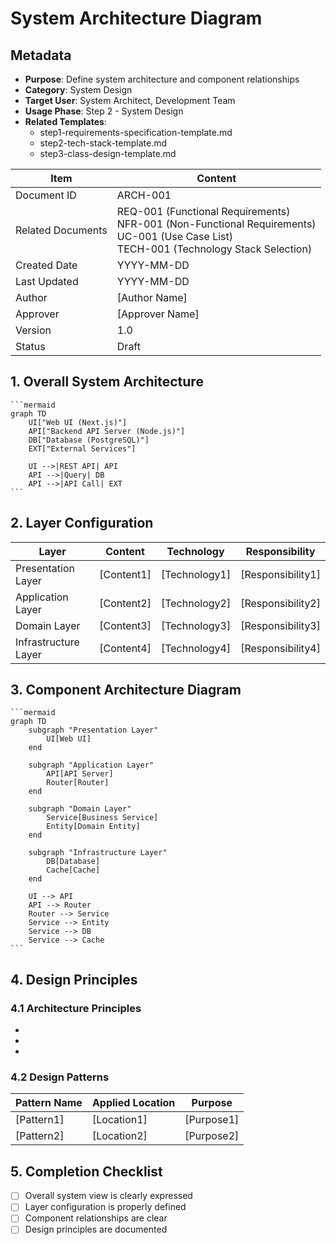 # System Architecture Diagram

## Metadata
- **Purpose**: Define system architecture and component relationships
- **Category**: System Design
- **Target User**: System Architect, Development Team
- **Usage Phase**: Step 2 - System Design
- **Related Templates**: 
  - step1-requirements-specification-template.md
  - step2-tech-stack-template.md
  - step3-class-design-template.md

| Item | Content |
|------|---------|
| Document ID | ARCH-001 |
| Related Documents | REQ-001 (Functional Requirements)<br>NFR-001 (Non-Functional Requirements)<br>UC-001 (Use Case List)<br>TECH-001 (Technology Stack Selection) |
| Created Date | YYYY-MM-DD |
| Last Updated | YYYY-MM-DD |
| Author | [Author Name] |
| Approver | [Approver Name] |
| Version | 1.0 |
| Status | Draft |

## 1. Overall System Architecture

````mermaid
```mermaid
graph TD
    UI["Web UI (Next.js)"]
    API["Backend API Server (Node.js)"]
    DB["Database (PostgreSQL)"]
    EXT["External Services"]

    UI -->|REST API| API
    API -->|Query| DB
    API -->|API Call| EXT
```
````

## 2. Layer Configuration

| Layer | Content | Technology | Responsibility |
|-------|---------|------------|----------------|
| Presentation Layer | [Content1] | [Technology1] | [Responsibility1] |
| Application Layer | [Content2] | [Technology2] | [Responsibility2] |
| Domain Layer | [Content3] | [Technology3] | [Responsibility3] |
| Infrastructure Layer | [Content4] | [Technology4] | [Responsibility4] |

## 3. Component Architecture Diagram

````mermaid
```mermaid
graph TD
    subgraph "Presentation Layer"
        UI[Web UI]
    end
    
    subgraph "Application Layer"
        API[API Server]
        Router[Router]
    end
    
    subgraph "Domain Layer"
        Service[Business Service]
        Entity[Domain Entity]
    end
    
    subgraph "Infrastructure Layer"
        DB[Database]
        Cache[Cache]
    end

    UI --> API
    API --> Router
    Router --> Service
    Service --> Entity
    Service --> DB
    Service --> Cache
```
````

## 4. Design Principles

### 4.1 Architecture Principles
- [Principle1]: [Description1]
- [Principle2]: [Description2]
- [Principle3]: [Description3]

### 4.2 Design Patterns
| Pattern Name | Applied Location | Purpose |
|--------------|------------------|---------|
| [Pattern1] | [Location1] | [Purpose1] |
| [Pattern2] | [Location2] | [Purpose2] |

## 5. Completion Checklist
- [ ] Overall system view is clearly expressed
- [ ] Layer configuration is properly defined
- [ ] Component relationships are clear
- [ ] Design principles are documented